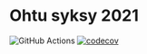 # Ohtu syksy 2021

![GitHub Actions](https://github.com/Kove71/ohtu-2021-viikko1/workflows/CI/badge.svg)
[![codecov](https://codecov.io/gh/Kove71/ohtu-2021-viikko1/branch/main/graph/badge.svg?token=5MLL3VLH8G)](https://codecov.io/gh/Kove71/ohtu-2021-viikko1)
